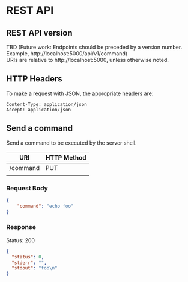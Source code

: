 # REST API

## REST API version
TBD (Future work: Endpoints should be preceded by a version number. Example, http://localhost:5000/api/v1/command)  
URIs are relative to http://localhost:5000, unless otherwise noted.

## HTTP Headers
To make a request with JSON, the appropriate headers are:
```
Content-Type: application/json
Accept: application/json
```

## Send a command
Send a command to be executed by the server shell.

| URI      | HTTP Method |
| -------- | ----------- |
| /command | PUT |
| | |

### Request Body
```json
{
    "command": "echo foo"
}
```

### Response
Status: 200
```json
{
  "status": 0,
  "stderr": "",
  "stdout": "foo\n"
}
```
